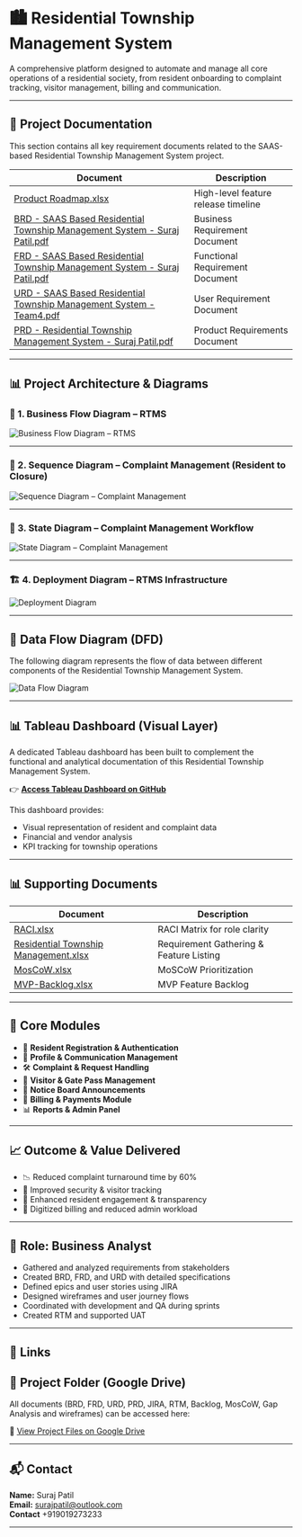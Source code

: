 # 🏙️ Residential Township Management System

A comprehensive platform designed to automate and manage all core operations of a residential society, from resident onboarding to complaint tracking, visitor management, billing and communication.

---

## 📄 Project Documentation

This section contains all key requirement documents related to the SAAS-based Residential Township Management System project.

| Document | Description |
|----------|-------------|
| [Product Roadmap.xlsx](https://github.com/suraj-insights/Residential-Township-Management-System/blob/fd25c75aa1ff3e45acbd7e43ed6035108b155d51/Product%20Roadmap.xlsx) | High-level feature release timeline |
| [BRD - SAAS Based Residential Township Management System - Suraj Patil.pdf](https://github.com/suraj-insights/Residential-Township-Management-System/blob/2f420cf54e05e5c8af2e46fafb9b71e5c9dc4ed0/BRD%20-%20SAAS%20Based%20Residential%20Township%20Management%20System%20-%20Suraj%20Patil.pdf) | Business Requirement Document |
| [FRD - SAAS Based Residential Township Management System - Suraj Patil.pdf](https://github.com/suraj-insights/Residential-Township-Management-System/blob/0cc5cf5f08fd5d5d88fc5668f07e92484fcef60d/FRD%20-%20SAAS%20Based%20Residential%20Township%20Management%20System%20-%20Suraj%20Patil.pdf) | Functional Requirement Document |
| [URD - SAAS Based Residential Township Management System - Team4.pdf](https://github.com/suraj-insights/Residential-Township-Management-System/blob/0cc5cf5f08fd5d5d88fc5668f07e92484fcef60d/URD%20-%20SAAS%20Based%20Residential%20Township%20Management%20System%20-%20Team4.pdf) | User Requirement Document |
| [PRD - Residential Township Management System - Suraj Patil.pdf](https://github.com/suraj-insights/Residential-Township-Management-System/blob/0cc5cf5f08fd5d5d88fc5668f07e92484fcef60d/PRD%20Residential%20Township%20Management%20System%20-%20Suraj%20Patil.pdf) | Product Requirements Document |

---

## 📊 Project Architecture & Diagrams

### 📌 1. Business Flow Diagram – RTMS
![Business Flow Diagram – RTMS](https://github.com/suraj-insights/Residential-Township-Management-System/blob/e468fef7e219d1f309c4fd165edd89de01de9419/_Business%20Flow%20Diagram-RTMS.drawio.png)

---

### 🔄 2. Sequence Diagram – Complaint Management (Resident to Closure)
![Sequence Diagram – Complaint Management](https://github.com/suraj-insights/Residential-Township-Management-System/blob/e468fef7e219d1f309c4fd165edd89de01de9419/Sequence%20Diagram%20%E2%80%93%20Complaint%20Management%20(Resident%20to%20Closure).drawio.png)

---

### 🔁 3. State Diagram – Complaint Management Workflow
![State Diagram – Complaint Management](https://github.com/suraj-insights/Residential-Township-Management-System/blob/e468fef7e219d1f309c4fd165edd89de01de9419/State%20Diagram%20%E2%80%93%20Complaint%20Management%20Workflow.drawio.png)

---

### 🏗️ 4. Deployment Diagram – RTMS Infrastructure
![Deployment Diagram](https://github.com/suraj-insights/Residential-Township-Management-System/blob/e468fef7e219d1f309c4fd165edd89de01de9419/Deployment%20Diagram.drawio.png)

---

## 🔄 Data Flow Diagram (DFD)

The following diagram represents the flow of data between different components of the Residential Township Management System.

![Data Flow Diagram](https://raw.githubusercontent.com/suraj-insights/Residential-Township-Management---Tableau-Dashboard/04905e74719efa97769c8785078836b69b6ac941/Data%20Flow%20Diagram.png)

---

## 📊 Tableau Dashboard (Visual Layer)

A dedicated Tableau dashboard has been built to complement the functional and analytical documentation of this Residential Township Management System.

👉 **[Access Tableau Dashboard on GitHub](https://github.com/suraj-insights/Residential-Township-Management---Tableau-Dashboard)**

This dashboard provides:
- Visual representation of resident and complaint data
- Financial and vendor analysis
- KPI tracking for township operations

---

## 📊 Supporting Documents

| Document | Description |
|----------|-------------|
| [RACI.xlsx](https://github.com/suraj-insights/Residential-Township-Management-System/blob/6ed6cf6f486f075c9218af52ba1e29b0ea6f7865/RACI.xlsx) | RACI Matrix for role clarity |
| [Residential Township Management.xlsx](https://github.com/suraj-insights/Residential-Township-Management-System/blob/6ed6cf6f486f075c9218af52ba1e29b0ea6f7865/Residential%20Township%20Management.xlsx) | Requirement Gathering & Feature Listing |
| [MosCoW.xlsx](https://github.com/suraj-insights/Residential-Township-Management-System/blob/6ed6cf6f486f075c9218af52ba1e29b0ea6f7865/MosCoW.xlsx) | MoSCoW Prioritization |
| [MVP-Backlog.xlsx](https://github.com/suraj-insights/Residential-Township-Management-System/blob/6ed6cf6f486f075c9218af52ba1e29b0ea6f7865/MVP-Backlog.xlsx) | MVP Feature Backlog |


---

## 🧩 Core Modules

- 📝 **Resident Registration & Authentication**
- 👤 **Profile & Communication Management**
- 🛠️ **Complaint & Request Handling**
- 🚪 **Visitor & Gate Pass Management**
- 📢 **Notice Board Announcements**
- 💸 **Billing & Payments Module**
- 📊 **Reports & Admin Panel**

---

## 📈 Outcome & Value Delivered

- 📉 Reduced complaint turnaround time by 60%
- 🔐 Improved security & visitor tracking
- 📲 Enhanced resident engagement & transparency
- 🧾 Digitized billing and reduced admin workload

---

## 👤 Role: Business Analyst

- Gathered and analyzed requirements from stakeholders
- Created BRD, FRD, and URD with detailed specifications
- Defined epics and user stories using JIRA
- Designed wireframes and user journey flows
- Coordinated with development and QA during sprints
- Created RTM and supported UAT

---

## 🔗 Links

## 📂 Project Folder (Google Drive)

All documents (BRD, FRD, URD, PRD, JIRA, RTM, Backlog, MosCoW, Gap Analysis and wireframes) can be accessed here:

🔗 [View Project Files on Google Drive](https://drive.google.com/drive/folders/1Ks4KE3gNmoD0bquVgqZmi_irUBs_xp42?usp=drive_link)


---

## 📬 Contact

**Name:** Suraj Patil  
**Email:** surajpatil@outlook.com  
**Contact** +919019273233

---
